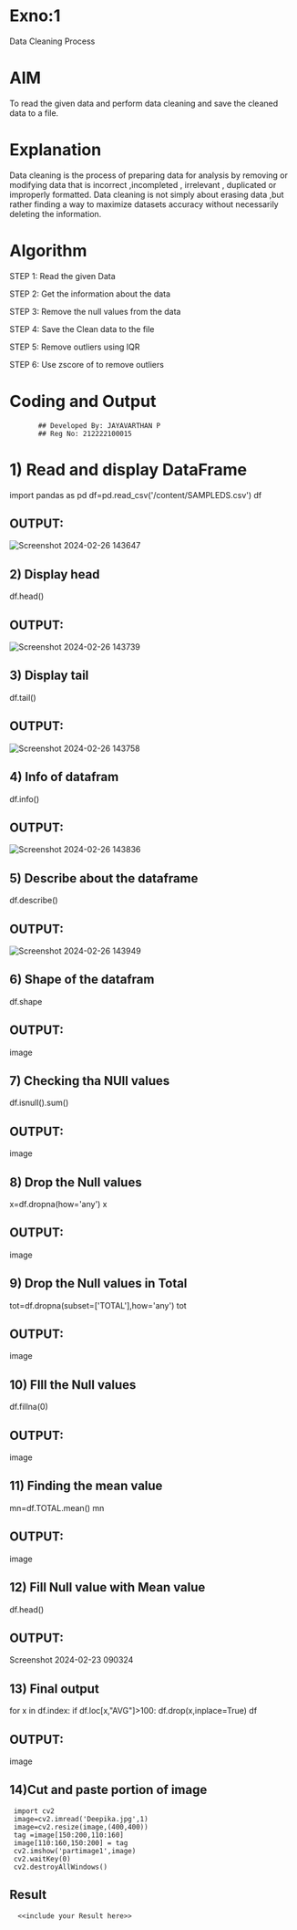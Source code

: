 # Exno:1
Data Cleaning Process

# AIM
To read the given data and perform data cleaning and save the cleaned data to a file.

# Explanation
Data cleaning is the process of preparing data for analysis by removing or modifying data that is incorrect ,incompleted , irrelevant , duplicated or improperly formatted. Data cleaning is not simply about erasing data ,but rather finding a way to maximize datasets accuracy without necessarily deleting the information.

# Algorithm
STEP 1: Read the given Data

STEP 2: Get the information about the data

STEP 3: Remove the null values from the data

STEP 4: Save the Clean data to the file

STEP 5: Remove outliers using IQR

STEP 6: Use zscore of to remove outliers

# Coding and Output
           ## Developed By: JAYAVARTHAN P
           ## Reg No: 212222100015
# 1) Read and display DataFrame
import pandas as pd
df=pd.read_csv('/content/SAMPLEDS.csv')
df
## OUTPUT:
![Screenshot 2024-02-26 143647](https://github.com/JAYAVARTHAN-P/Data-Cleaning-Process-using-Python/assets/121369281/6d585473-bb87-4a5e-a0e4-a00f7d287482)





## 2) Display head
df.head()
## OUTPUT:
![Screenshot 2024-02-26 143739](https://github.com/JAYAVARTHAN-P/Data-Cleaning-Process-using-Python/assets/121369281/00280d95-d899-44ea-a43d-8f3c1ba50d19)


## 3) Display tail
df.tail()
## OUTPUT:
![Screenshot 2024-02-26 143758](https://github.com/JAYAVARTHAN-P/Data-Cleaning-Process-using-Python/assets/121369281/127e5c86-a0d6-4ecf-a895-5207e98e9c93)


## 4) Info of datafram
df.info()
## OUTPUT:
![Screenshot 2024-02-26 143836](https://github.com/JAYAVARTHAN-P/Data-Cleaning-Process-using-Python/assets/121369281/4bd46759-26b5-4554-957c-c54ae4a1c4ab)


## 5) Describe about the dataframe
df.describe()
## OUTPUT:
![Screenshot 2024-02-26 143949](https://github.com/JAYAVARTHAN-P/Data-Cleaning-Process-using-Python/assets/121369281/624bdc76-b568-4450-aa4e-8dcc5917fb9b)


## 6) Shape of the datafram
df.shape
## OUTPUT:
image

## 7) Checking tha NUll values
df.isnull().sum()
## OUTPUT:
image

## 8) Drop the Null values
x=df.dropna(how='any')
x
## OUTPUT:
image

## 9) Drop the Null values in Total
tot=df.dropna(subset=['TOTAL'],how='any')
tot
## OUTPUT:
image

## 10) FIll the Null values
df.fillna(0)
## OUTPUT:
image

## 11) Finding the mean value
mn=df.TOTAL.mean()
mn
## OUTPUT:
image

## 12) Fill Null value with Mean value
df.head()
## OUTPUT:
Screenshot 2024-02-23 090324

## 13) Final output
for x in df.index:
  if df.loc[x,"AVG"]>100:
    df.drop(x,inplace=True)
df
## OUTPUT:
image

## 14)Cut and paste portion of image
     import cv2
     image=cv2.imread('Deepika.jpg',1)
     image=cv2.resize(image,(400,400))
     tag =image[150:200,110:160]
     image[110:160,150:200] = tag
     cv2.imshow('partimage1',image)
     cv2.waitKey(0)
     cv2.destroyAllWindows()



## Result
      <<include your Result here>>

